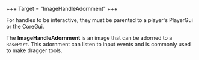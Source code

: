 +++
Target = "ImageHandleAdornment"
+++

For handles to be interactive, they must be parented to a player's PlayerGui or the CoreGui.The **ImageHandleAdornment** is an image that can be adorned to a `BasePart`. This adornment can listen to input events and is commonly used to make dragger tools.